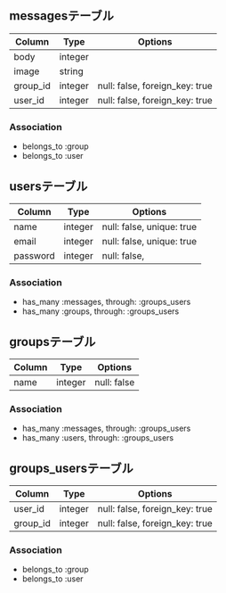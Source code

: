 ## messagesテーブル

|Column|Type|Options|
|------|----|-------|
|body|integer||
|image|string||
|group_id|integer|null: false, foreign_key: true|
|user_id|integer|null: false, foreign_key: true|

### Association
- belongs_to :group
- belongs_to :user

## usersテーブル

|Column|Type|Options|
|------|----|-------|
|name|integer|null: false, unique: true|
|email|integer|null: false, unique: true|
|password|integer|null: false,|

### Association
- has_many :messages, through: :groups_users
- has_many :groups, through: :groups_users

## groupsテーブル

|Column|Type|Options|
|------|----|-------|
|name|integer|null: false|

### Association
- has_many :messages, through: :groups_users
- has_many :users, through: :groups_users

## groups_usersテーブル

|Column|Type|Options|
|------|----|-------|
|user_id|integer|null: false, foreign_key: true|
|group_id|integer|null: false, foreign_key: true|

### Association
- belongs_to :group
- belongs_to :user